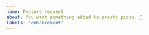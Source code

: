 ```yaml
---
name: Feature request
about: You want something added to presto picto. 🎉
labels: 'enhancement'
---
```


